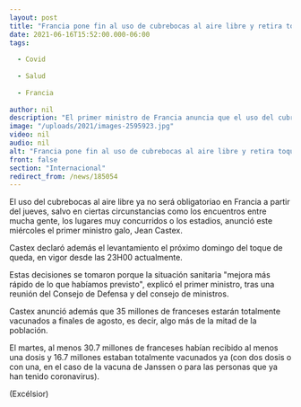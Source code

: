 ```yaml
---
layout: post
title: "Francia pone fin al uso de cubrebocas al aire libre y retira toque de queda"
date: 2021-06-16T15:52:00.000-06:00
tags:
  
  - Covid
  
  - Salud
  
  - Francia
  
author: nil
description: "El primer ministro de Francia anuncia que el uso del cubrebocas al aire libre ya no será obligatorio a partir del jueves, y que se levantará el toque de queda a partir del domingo"
image: "/uploads/2021/images-2595923.jpg"
video: nil
audio: nil
alt: "Francia pone fin al uso de cubrebocas al aire libre y retira toque de queda"
front: false
section: "Internacional"
redirect_from: /news/185054
---
```


El uso del cubrebocas al aire libre ya no será obligatoriao en Francia a partir del jueves, salvo en ciertas circunstancias como los encuentros entre mucha gente, los lugares muy concurridos o los estadios, anunció este miércoles el primer ministro galo, Jean Castex.

Castex declaró además el levantamiento el próximo domingo del toque de queda, en vigor desde las 23H00 actualmente.

Estas decisiones se tomaron porque la situación sanitaria "mejora más rápido de lo que habíamos previsto", explicó el primer ministro, tras una reunión del Consejo de Defensa y del consejo de ministros.

Castex anunció además que 35 millones de franceses estarán totalmente vacunados a finales de agosto, es decir, algo más de la mitad de la población.

El martes, al menos 30.7 millones de franceses habían recibido al menos una dosis y 16.7 millones estaban totalmente vacunados ya (con dos dosis o con una, en el caso de la vacuna de Janssen o para las personas que ya han tenido coronavirus).

(Excélsior)